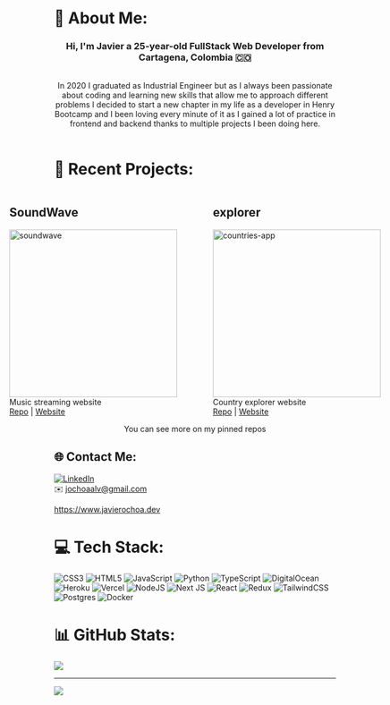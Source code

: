 # 💫 About Me:
<h3 align="center" >Hi, I'm Javier a 25-year-old FullStack Web Developer from Cartagena, Colombia 🇨🇴</h3>
<p style="text-align: center; margin-top: 2rem">
In 2020 I graduated as Industrial Engineer but as I always been passionate about coding and learning new skills that allow me to approach different problems I decided to start a new chapter in my life as a developer in Henry Bootcamp and I been loving every minute of it as I gained a lot of practice in frontend and backend thanks to multiple projects I been doing here.<br>
<br>

# 📌 Recent Projects:
<div style="display: flex; justify-content: center">
    <div style="margin: 0 2rem">
        <h2>SoundWave</h2>
        <img src="https://user-images.githubusercontent.com/11370770/177621552-430107a8-5b9c-4152-b1ca-9f1a662cfb96.png" alt="soundwave" width="300"/>
        <p style="margin: 0">Music streaming website</p>
        <div>
            <a href="https://github.com/SoundWavePF/">Repo</a> | <a href="https://soundwave-swart.vercel.app/">Website</a>
        </div>
    </div>
    <div style="margin: 0 2rem">
        <h2>explorer</h2>
        <img src="https://user-images.githubusercontent.com/11370770/177622582-553a8f8a-c65a-4967-8d57-6928acd2ad1c.png" alt="countries-app" width="300"/>
        <p style="margin: 0">Country explorer website</p>    
        <div>
            <a href="https://github.com/JavierOchoa/explorer/">Repo</a> | <a href="https://explorer-liart.vercel.app//">Website</a>
        </div>
    </div>
</div>

<p style="text-align: center">You can see more on my pinned repos</p>

## 🌐 Contact Me:
[![LinkedIn](https://img.shields.io/badge/LinkedIn-%230077B5.svg?logo=linkedin&logoColor=white)](https://linkedin.com/in/javierochoaalv)
<br>
✉️ jochoaalv@gmail.com
<div>
    <a href="https://www.javierochoa.dev">https://www.javierochoa.dev</a>
</div>

# 💻 Tech Stack:
![CSS3](https://img.shields.io/badge/css3-%231572B6.svg?style=for-the-badge&logo=css3&logoColor=white) ![HTML5](https://img.shields.io/badge/html5-%23E34F26.svg?style=for-the-badge&logo=html5&logoColor=white) ![JavaScript](https://img.shields.io/badge/javascript-%23323330.svg?style=for-the-badge&logo=javascript&logoColor=%23F7DF1E) ![Python](https://img.shields.io/badge/python-3670A0?style=for-the-badge&logo=python&logoColor=ffdd54) ![TypeScript](https://img.shields.io/badge/typescript-%23007ACC.svg?style=for-the-badge&logo=typescript&logoColor=white) ![DigitalOcean](https://img.shields.io/badge/DigitalOcean-%230167ff.svg?style=for-the-badge&logo=digitalOcean&logoColor=white) ![Heroku](https://img.shields.io/badge/heroku-%23430098.svg?style=for-the-badge&logo=heroku&logoColor=white) ![Vercel](https://img.shields.io/badge/vercel-%23000000.svg?style=for-the-badge&logo=vercel&logoColor=white) ![NodeJS](https://img.shields.io/badge/node.js-6DA55F?style=for-the-badge&logo=node.js&logoColor=white) ![Next JS](https://img.shields.io/badge/Next-black?style=for-the-badge&logo=next.js&logoColor=white) ![React](https://img.shields.io/badge/react-%2320232a.svg?style=for-the-badge&logo=react&logoColor=%2361DAFB) ![Redux](https://img.shields.io/badge/redux-%23593d88.svg?style=for-the-badge&logo=redux&logoColor=white) ![TailwindCSS](https://img.shields.io/badge/tailwindcss-%2338B2AC.svg?style=for-the-badge&logo=tailwind-css&logoColor=white) ![Postgres](https://img.shields.io/badge/postgres-%23316192.svg?style=for-the-badge&logo=postgresql&logoColor=white) ![Docker](https://img.shields.io/badge/docker-%230db7ed.svg?style=for-the-badge&logo=docker&logoColor=white)
# 📊 GitHub Stats:
![](https://github-readme-stats.vercel.app/api/top-langs/?username=javierochoa&theme=default&hide_border=false&include_all_commits=true&count_private=true&layout=compact)

---
[![](https://visitcount.itsvg.in/api?id=javierochoa&icon=0&color=12)](https://visitcount.itsvg.in)
